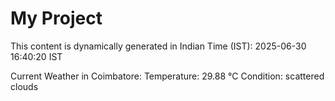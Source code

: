 # My Project

This content is dynamically generated in Indian Time (IST): 2025-06-30 16:40:20 IST


Current Weather in Coimbatore:
Temperature: 29.88 °C
Condition: scattered clouds
